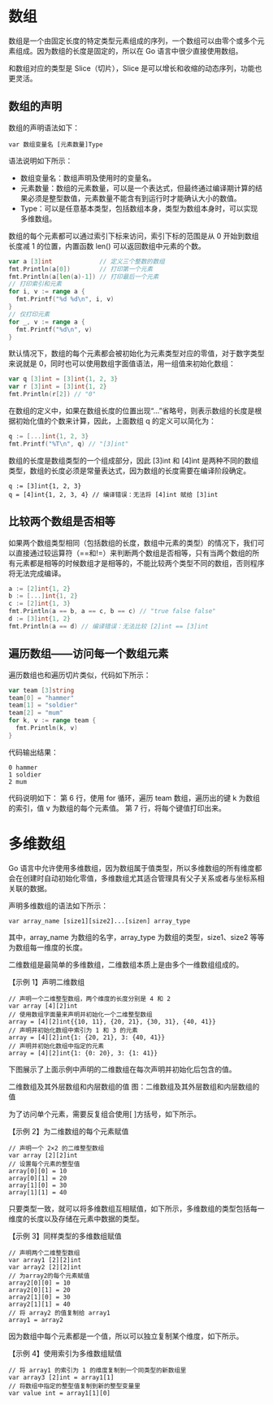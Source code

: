 


# 数组
数组是一个由固定长度的特定类型元素组成的序列，一个数组可以由零个或多个元素组成。因为数组的长度是固定的，所以在 Go 语言中很少直接使用数组。

和数组对应的类型是 Slice（切片），Slice 是可以增长和收缩的动态序列，功能也更灵活。
## 数组的声明
数组的声明语法如下：
```
var 数组变量名 [元素数量]Type
```
语法说明如下所示：
* 数组变量名：数组声明及使用时的变量名。
* 元素数量：数组的元素数量，可以是一个表达式，但最终通过编译期计算的结果必须是整型数值，元素数量不能含有到运行时才能确认大小的数值。
* Type：可以是任意基本类型，包括数组本身，类型为数组本身时，可以实现多维数组。

数组的每个元素都可以通过索引下标来访问，索引下标的范围是从 0 开始到数组长度减 1 的位置，内置函数 len() 可以返回数组中元素的个数。
```go
var a [3]int             // 定义三个整数的数组
fmt.Println(a[0])        // 打印第一个元素
fmt.Println(a[len(a)-1]) // 打印最后一个元素
// 打印索引和元素
for i, v := range a {
  fmt.Printf("%d %d\n", i, v)
}
// 仅打印元素
for _, v := range a {
  fmt.Printf("%d\n", v)
}
```
默认情况下，数组的每个元素都会被初始化为元素类型对应的零值，对于数字类型来说就是 0，同时也可以使用数组字面值语法，用一组值来初始化数组：
```go
var q [3]int = [3]int{1, 2, 3}
var r [3]int = [3]int{1, 2}
fmt.Println(r[2]) // "0"
```
在数组的定义中，如果在数组长度的位置出现“...”省略号，则表示数组的长度是根据初始化值的个数来计算，因此，上面数组 q 的定义可以简化为：
```go
q := [...]int{1, 2, 3}
fmt.Printf("%T\n", q) // "[3]int"
```
数组的长度是数组类型的一个组成部分，因此 [3]int 和 [4]int 是两种不同的数组类型，数组的长度必须是常量表达式，因为数组的长度需要在编译阶段确定。
```
q := [3]int{1, 2, 3}
q = [4]int{1, 2, 3, 4} // 编译错误：无法将 [4]int 赋给 [3]int
```
## 比较两个数组是否相等
如果两个数组类型相同（包括数组的长度，数组中元素的类型）的情况下，我们可以直接通过较运算符（==和!=）来判断两个数组是否相等，只有当两个数组的所有元素都是相等的时候数组才是相等的，不能比较两个类型不同的数组，否则程序将无法完成编译。
```go
a := [2]int{1, 2}
b := [...]int{1, 2}
c := [2]int{1, 3}
fmt.Println(a == b, a == c, b == c) // "true false false"
d := [3]int{1, 2}
fmt.Println(a == d) // 编译错误：无法比较 [2]int == [3]int
```
## 遍历数组——访问每一个数组元素
遍历数组也和遍历切片类似，代码如下所示：
```go
var team [3]string
team[0] = "hammer"
team[1] = "soldier"
team[2] = "mum"
for k, v := range team {
  fmt.Println(k, v)
}
```
代码输出结果：
```
0 hammer
1 soldier
2 mum
```
代码说明如下：
第 6 行，使用 for 循环，遍历 team 数组，遍历出的键 k 为数组的索引，值 v 为数组的每个元素值。
第 7 行，将每个键值打印出来。
# 多维数组
Go 语言中允许使用多维数组，因为数组属于值类型，所以多维数组的所有维度都会在创建时自动初始化零值，多维数组尤其适合管理具有父子关系或者与坐标系相关联的数据。

声明多维数组的语法如下所示：
```
var array_name [size1][size2]...[sizen] array_type
```
其中，array_name 为数组的名字，array_type 为数组的类型，size1、size2 等等为数组每一维度的长度。

二维数组是最简单的多维数组，二维数组本质上是由多个一维数组组成的。

【示例 1】声明二维数组
```
// 声明一个二维整型数组，两个维度的长度分别是 4 和 2
var array [4][2]int
// 使用数组字面量来声明并初始化一个二维整型数组
array = [4][2]int{{10, 11}, {20, 21}, {30, 31}, {40, 41}}
// 声明并初始化数组中索引为 1 和 3 的元素
array = [4][2]int{1: {20, 21}, 3: {40, 41}}
// 声明并初始化数组中指定的元素
array = [4][2]int{1: {0: 20}, 3: {1: 41}}
```
下图展示了上面示例中声明的二维数组在每次声明并初始化后包含的值。

二维数组及其外层数组和内层数组的值
图：二维数组及其外层数组和内层数组的值

为了访问单个元素，需要反复组合使用[ ]方括号，如下所示。

【示例 2】为二维数组的每个元素赋值
```
// 声明一个 2×2 的二维整型数组
var array [2][2]int
// 设置每个元素的整型值
array[0][0] = 10
array[0][1] = 20
array[1][0] = 30
array[1][1] = 40
```
只要类型一致，就可以将多维数组互相赋值，如下所示，多维数组的类型包括每一维度的长度以及存储在元素中数据的类型。

【示例 3】同样类型的多维数组赋值
```
// 声明两个二维整型数组
var array1 [2][2]int
var array2 [2][2]int
// 为array2的每个元素赋值
array2[0][0] = 10
array2[0][1] = 20
array2[1][0] = 30
array2[1][1] = 40
// 将 array2 的值复制给 array1
array1 = array2
```
因为数组中每个元素都是一个值，所以可以独立复制某个维度，如下所示。

【示例 4】使用索引为多维数组赋值
```
// 将 array1 的索引为 1 的维度复制到一个同类型的新数组里
var array3 [2]int = array1[1]
// 将数组中指定的整型值复制到新的整型变量里
var value int = array1[1][0]
```